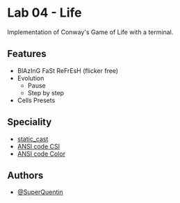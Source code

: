 # Lab 04 - Life

Implementation of Conway's Game of Life with a terminal.

## Features

- BlAzInG FaSt ReFrEsH (flicker free)
- Evolution
  - Pause
  - Step by step
- Cells Presets

## Speciality

- [static_cast](https://en.cppreference.com/w/cpp/language/static_cast)
- [ANSI code CSI](https://en.wikipedia.org/wiki/ANSI_escape_code#CSI_(Control_Sequence_Introducer)_sequences)
- [ANSI code Color](https://en.wikipedia.org/wiki/ANSI_escape_code#8-bit)

## Authors

- [@SuperQuentin](https://github.com/SuperQuentin)

